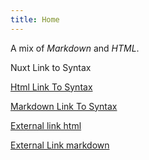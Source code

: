 ```yaml
---
title: Home
---
```


<p><span class="note">A mix of <em>Markdown</em> and <em>HTML</em>.</span></p>

<hello name="Custom Component"></hello>

<nuxt-link to="/syntax">Nuxt Link to Syntax</nuxt-link>

<a href="/syntax">Html Link To Syntax</a>

[Markdown Link To Syntax](/syntax)

<a href="https://nuxtjs.org">External link html</a>

[External Link markdown](https://nuxtjs.org)
